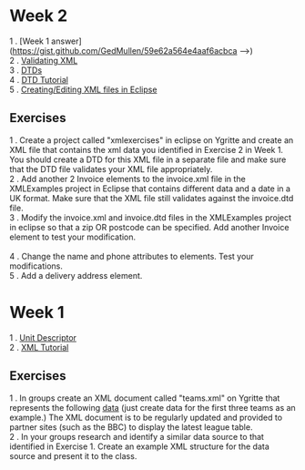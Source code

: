 # Week 2

1 . [Week 1 answer](https://gist.github.com/GedMullen/59e62a564e4aaf6acbca -->)
<br> 2 . [Validating XML](http://www.w3schools.com/xml/xml_validator.asp)
<br> 3 . [DTDs](http://www.w3schools.com/xml/xml_dtd.asp)
<br> 4 . [DTD Tutorial](http://www.w3schools.com/xml/xml_dtd_intro.asp)
<br> 5 . [Creating/Editing XML files in Eclipse](http://help.eclipse.org/mars/index.jsp?topic=%2Forg.eclipse.wst.xmleditor.doc.user%2Ftopics%2Ftxedttag.html)

## Exercises

1 . Create a project called "xmlexercises" in eclipse on Ygritte and create an XML file that contains the xml data you identified in Exercise 2 in Week 1. You should create a DTD for this XML file in a separate file and make sure that the DTD file validates your XML file appropriately. 
<br> 2 . Add another 2 Invoice elements to the invoice.xml file in the XMLExamples project in Eclipse that contains different data and a date in a UK format. Make sure that the XML file still validates against the invoice.dtd file. 
<br> 3 . Modify the invoice.xml and invoice.dtd files in the XMLExamples project in eclipse so that a zip OR postcode can be specified. Add another Invoice element to test your modification.   
<br> 4 . Change the name and phone attributes to elements. Test your modifications.
<br> 5 . Add a delivery address element.

# Week 1

1 . [Unit Descriptor](http://www.sqa.org.uk/files/hn/FM9735.pdf)
<br>2 . [XML Tutorial](http://www.w3schools.com/xml/)

## Exercises

1 . In groups create an XML document called "teams.xml" on Ygritte that represents the following [data](http://www.football-league.co.uk/sky-bet-championship/league-table/) (just create data for the first three teams as an example.) The XML document is to be regularly updated and provided to partner sites (such as the BBC) to display the latest league table.
<br>2 . In your groups research and identify a similar data source to that identified in Exercise 1. Create an example XML structure for the data source and present it to the class.   
